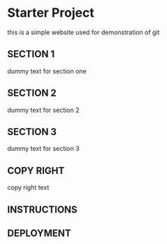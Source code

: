 # Starter Project
 this is a simple website used for demonstration of git 
## SECTION 1
dummy text for section one 
## SECTION 2
dummy text for section 2
## SECTION 3
dummy text for section 3
## COPY RIGHT
copy right text

## INSTRUCTIONS
## DEPLOYMENT

